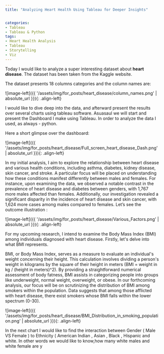 ```yaml
---
title: "Analyzing Heart Health Using Tableau for Deeper Insights"


categories:
- Tableau 
- Tableau & Python
tags:
- Heart Health Analysis
- Tableau
- Storytelling
- Viz
---
```



Today I would like to analyze a super interesting dataset about **heart disease**. The dataset has been taken from the Kaggle website. 

The dataset presents 18 columns categories and the column names are:

![image-left]({{ '/assets/img/for_posts/heart_disease/column_names.png' | absolute_url }}){: .align-left}



I would like to dive deep into the data, and afterward present the results over several charts using tableau software. Asuasaul we will start and present the Dashboard I make using Tableau. In order to analyze the data I used, as always - python.

Here a short glimpse over the dashboard:

![image-left]({{ '/assets/img/for_posts/heart_disease/Full_screen_heart_disease_Dash.png' | absolute_url }}){: .align-left}



In my initial analysis, I aim to explore the relationship between heart disease and various health conditions, including asthma, diabetes, kidney disease, skin cancer, and stroke. A particular focus will be placed on understanding how these conditions manifest differently between males and females. For instance, upon examining the data, we observed a notable contrast in the prevalence of heart disease and diabetes between genders, with 1,767 more males affected than females. Additionally, our investigation revealed a significant disparity in the incidence of heart disease and skin cancer, with 1,624 more cases among males compared to females.
Let’s see the outcome illustration :

![image-left]({{ '/assets/img/for_posts/heart_disease/Various_Factors.png' | absolute_url }}){: .align-left}


For my upcoming research, I intend to examine the Body Mass Index (BMI) among individuals diagnosed with heart disease. Firstly, let's delve into what BMI represents.


BMI, or Body Mass Index, serves as a measure to evaluate an individual's weight concerning their height. This calculation involves dividing a person's weight in kilograms by the square of their height in meters (BMI = weight in kg / (height in meters)^2). By providing a straightforward numerical assessment of body fatness, BMI assists in categorizing people into groups like underweight, normal weight, overweight, or obese.
In our forthcoming analysis, our focus will be on scrutinizing the distribution of BMI among smokers within the population. Data suggests that among those afflicted with heart disease, there exist smokers whose BMI falls within the lower spectrum (0-30).


![image-left]({{ '/assets/img/for_posts/heart_disease/BMI_Distribution_in_smoking_population.png' | absolute_url }}){: .align-left}



In the next chart I would like to find the interaction between Gender ( Male VS Female ) to Ethnicity ( American Indian , Asian , Black , Hispanic and white. In other words we would like to know,how many white males and white female are y